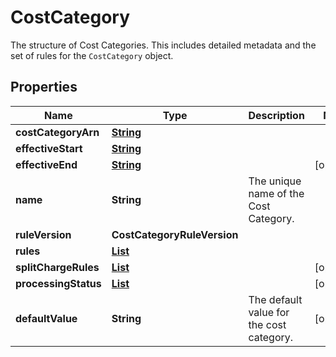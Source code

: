 

# CostCategory

The structure of Cost Categories. This includes detailed metadata and the set of rules for the <code>CostCategory</code> object.

## Properties

| Name | Type | Description | Notes |
|------------ | ------------- | ------------- | -------------|
|**costCategoryArn** | [**String**](String.md) |  |  |
|**effectiveStart** | [**String**](String.md) |  |  |
|**effectiveEnd** | [**String**](String.md) |  |  [optional] |
|**name** | **String** | The unique name of the Cost Category. |  |
|**ruleVersion** | **CostCategoryRuleVersion** |  |  |
|**rules** | [**List**](List.md) |  |  |
|**splitChargeRules** | [**List**](List.md) |  |  [optional] |
|**processingStatus** | [**List**](List.md) |  |  [optional] |
|**defaultValue** | **String** | The default value for the cost category. |  [optional] |



